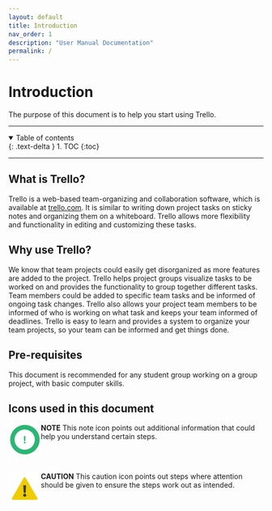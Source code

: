 ```yaml
---
layout: default
title: Introduction
nav_order: 1
description: "User Manual Documentation"
permalink: /
---
```


# Introduction

The purpose of this document is to help you start using Trello.

---


<details open markdown="block">
  <summary>
    Table of contents
  </summary>
  {: .text-delta }
1. TOC
{:toc}
</details>

---

## What is Trello?
Trello is a web-based team-organizing and collaboration software, which is available at [trello.com](https://trello.com/). It is similar to writing down project tasks on sticky notes and organizing them on a whiteboard. Trello allows more flexibility and functionality in editing and customizing these tasks.

## Why use Trello?
We know that team projects could easily get disorganized as more features are added to the project. Trello helps project groups visualize  tasks to be worked on and provides the functionality to group together different tasks. Team members could be added to specific team tasks and be informed of ongoing task changes. Trello also allows your  project team members to be informed of who is working on what task and keeps your team informed of deadlines. Trello is easy to learn and provides a system to organize your team projects, so your team can be informed and get things done.

## Pre-requisites
This document is recommended for any student group working on a group project, with basic computer skills.

## Icons used in this document
<img align="left" src="https://github.com/CheesyPudding/Jasper-Test-Docs/blob/gh-pages/assets/images/alert.png?raw=true">**NOTE** This note icon points out additional information that could help you understand certain steps.

<br />
<br />

<img align="left" src="https://github.com/CheesyPudding/Jasper-Test-Docs/blob/gh-pages/assets/images/caution.png?raw=true">**CAUTION** This caution icon points out steps where attention should be given to ensure the steps work out as intended.
